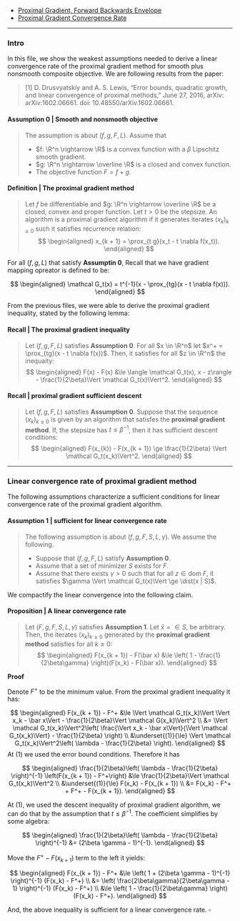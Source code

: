 - [Proximal Gradient, Forward Backwards Envelope](Proximal%20Gradient,%20Forward%20Backwards%20Envelope.md)
- [Proximal Gradient Convergence Rate](Proximal%20Gradient%20Convergence%20Rate.md)

---
### **Intro**

In this file, we show the weakest assumptions needed to derive a linear convergence rate of the proximal gradient method for smooth plus nonsmooth composite objective. 
We are following results from the paper: 
> [1] D. Drusvyatskiy and A. S. Lewis, “Error bounds, quadratic growth, and linear convergence of proximal methods,” June 27, 2016, arXiv: arXiv:1602.06661. doi: 10.48550/arXiv.1602.06661.

#### **Assumption 0 | Smooth and nonsmooth objective**
> The assumption is about $(f, g, F, L)$. 
> Assume that
> - $f: \R^n \rightarrow \R$ is a convex function with a $\beta$ Lipschitz smooth gradient. 
> - $g: \R^n \rightarrow \overline \R$ is a closed and convex function. 
> - The objective function $F = f + g$. 

#### **Definition | The proximal gradient method**
> Let $f$ be differentiable and $g: \R^n \rightarrow \overline \R$ be a closed, convex and proper function. 
> Let $t > 0$ be the stepsize. 
> An algorithm is a proximal gradient algorithm if it generates iterates $(x_k)_{k \ge 0}$ such it satisfies recurrence relation: 
> $$
> \begin{aligned}
>     x_{k + 1} = \prox_{t g}(x_t - t \nabla f(x_t)). 
> \end{aligned}
> $$

For all $(f, g, L)$ that satisfy **Assumptin 0**, Recall that we have gradient mapping opreator is defined to be: 

$$
\begin{aligned}
    \mathcal G_t(x) = t^{-1}(x - \prox_{tg}(x - t \nabla f(x))). 
\end{aligned}
$$

From the previous files, we were able to derive the proximal gradient inequality, stated by the following lemma: 

#### **Recall | The proximal gradient inequality**
> Let $(f, g, F, L)$ satisfies **Assumption 0**. 
> For all $x \in \R^n$ let $x^+ = \prox_{tg}(x - t \nabla f(x))$. 
> Then, it satisfies for all $z \in \R^n$ the inequaity: 
> $$
> \begin{aligned}
>     F(x) - F(x) &\le \langle \mathcal G_t(x), x - z\rangle - \frac{1}{2\beta}\Vert \mathcal G_t(x)\Vert^2. 
> \end{aligned}
> $$


#### **Recall | proximal gradient sufficient descent**
> Let $(f, g, F, L)$ satisfies **Assumption 0**. 
> Suppose that the sequence $(x_k)_{k \ge 0}$ is given by an algorithm that satisfes the **proximal gradient method**. 
> If, the stepsize has $t \le \beta^{-1}$, then it has sufficient descent conditions: 
> $$
> \begin{aligned}
>     F(x_{k}) - F(x_{k + 1}) \ge \frac{1}{2\beta} \Vert \mathcal G_t(x_k)\Vert^2. 
> \end{aligned}
> $$


---
### **Linear convergence rate of proximal gradient method**

The following assumptions characterize a sufficient conditions for linear convergence rate of the proximal gradient algorithm. 


#### **Assumption 1 | sufficient for linear convergence rate**
> The following assumption is about $(f, g, F, S, L, \gamma)$. 
> We assume the following. 
> - Suppose that $(f, g, F, L)$ satisfy **Assumption 0**. 
> - Assume that a set of minimizer $S$ exists for $F$. 
> - Assume that there exists $\gamma > 0$ such that for all $z \in \text{dom}\; F$, it satisfies $\gamma \Vert \mathcal G_t(x)\Vert \ge \dist(x | S)$. 


We compactify the linear convergence into the following claim. 

#### **Proposition | A linear convergence rate**
> Let $(F, g, F, S, L,\gamma)$ satisfies **Assumption 1**. 
> Let $\bar x = \in S$, be arbitrary.
> Then, the iterates $(x_k)_{k \ge 0}$ generated by the **proximal gradient method** satisfies for all $k \ge 0$: 
> $$
> \begin{aligned}
>     F(x_{k + 1}) - F(\bar x)
>     &\le 
>     \left(
>         1 - \frac{1}{2\beta\gamma}
>     \right)(F(x_k) - F(\bar x)). 
> \end{aligned}
> $$

**Proof**

Denote $F^+$ to be the minimum value. 
From the proximal gradient inequality it has: 

$$
\begin{aligned}
    F(x_{k + 1}) - F^+ 
    &\le \Vert \mathcal G_t(x_k)\Vert \Vert x_k - \bar x\Vert 
    - \frac{1}{2\beta}\Vert \mathcal G(x_k)\Vert^2
    \\
    &= \Vert \mathcal G_t(x_k)\Vert^2\left(
        \frac{\Vert x_k - \bar x\Vert}{\Vert \mathcal G_t(x_k)\Vert}
        - \frac{1}{2\beta}
    \right)
    \\
    &\underset{(1)}{\le} 
    \Vert \mathcal G_t(x_k)\Vert^2\left(
        \lambda - \frac{1}{2\beta}
    \right). 
\end{aligned}
$$
At (1) we used the error bound conditions.
Therefore it has 

$$
\begin{aligned}
    \frac{1}{2\beta}\left(
        \lambda - \frac{1}{2\beta}
    \right)^{-1}
    \left(F(x_{k + 1}) - F^+\right)
    &\le 
    \frac{1}{2\beta}\Vert \mathcal G_t(x_k)\Vert^2 
    \\
    &\underset{(1)}{\le} F(x_k) - F(x_{k + 1})
    \\
    &= F(x_k) - F^+ + F^+ - F(x_{k + 1}). 
\end{aligned}
$$

At (1), we used the descent inequality of proximal gradient algorithm, we can do that by the assumption that $t \le \beta^{-1}$. 
The coefficient simplifies by some algebra: 

$$
\begin{aligned}
    \frac{1}{2\beta}\left(
        \lambda - \frac{1}{2\beta}
    \right)^{-1}
    &= (2\beta \gamma - 1)^{-1}. 
\end{aligned}
$$

Move the $F^+ - F(x_{k + 1})$ term to the left it yields: 

$$
\begin{aligned}
    F(x_{k + 1}) - F^+ 
    &\le 
    \left(
        1 + (2\beta \gamma - 1)^{-1}
    \right)^{-1} (F(x_k) - F^+)
    \\
    &= 
    \left(
        \frac{2\beta\gamma}{2\beta\gamma - 1}    
    \right)^{-1} (F(x_k) - F^+)
    \\
    &\le 
    \left(
        1 - \frac{1}{2\beta\gamma}
    \right)(F(x_k) - F^+). 
\end{aligned}
$$

And, the above inequality is sufficient for a linear convergence rate. 
$\square$

